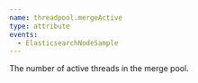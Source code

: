 ```yaml
---
name: threadpool.mergeActive
type: attribute
events:
  - ElasticsearchNodeSample
---
```


The number of active threads in the merge pool.